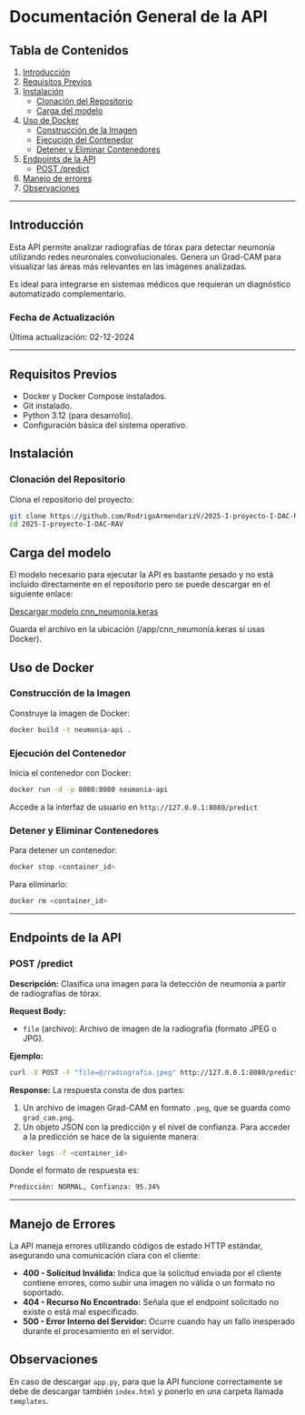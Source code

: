 
# Documentación General de la API

## Tabla de Contenidos
1. [Introducción](#introducción)
2. [Requisitos Previos](#requisitos-previos)
3. [Instalación](#instalación)
   - [Clonación del Repositorio](#clonación-del-repositorio)
   - [Carga del modelo](#carga-del-modelo)
4. [Uso de Docker](#uso-de-docker)
   - [Construcción de la Imagen](#construcción-de-la-imagen)
   - [Ejecución del Contenedor](#ejecución-del-contenedor)
   - [Detener y Eliminar Contenedores](#detener-y-eliminar-contenedores)
5. [Endpoints de la API](#endpoints-de-la-api)
   - [POST /predict](#post-predict)
6. [Manejo de errores](#manejo-de-errores)
7. [Observaciones](#observaciones)

---

## Introducción
Esta API permite analizar radiografías de tórax para detectar neumonía utilizando redes neuronales convolucionales. Genera un Grad-CAM para visualizar las áreas más relevantes en las imágenes analizadas.

Es ideal para integrarse en sistemas médicos que requieran un diagnóstico automatizado complementario.

### Fecha de Actualización
Última actualización: 02-12-2024

---

## Requisitos Previos
- Docker y Docker Compose instalados.
- Git instalado.
- Python 3.12 (para desarrollo).
- Configuración básica del sistema operativo.

## Instalación

### Clonación del Repositorio
Clona el repositorio del proyecto:
```bash
git clone https://github.com/RodrigoArmendarizV/2025-I-proyecto-I-DAC-RAV.git
cd 2025-I-proyecto-I-DAC-RAV
```
## Carga del modelo

El modelo necesario para ejecutar la API es bastante pesado y no está incluido directamente en el repositorio pero se puede descargar en el siguiente enlace:
 
[Descargar modelo cnn_neumonia.keras](https://drive.google.com/file/d/1lIucaM2YqiQma1Z3UGR28jJuoSuR9XmT/view?usp=sharing)

Guarda el archivo en la ubicación  (/app/cnn_neumonía.keras si usas Docker).
 
## Uso de Docker

### Construcción de la Imagen
Construye la imagen de Docker:
```bash
docker build -t neumonia-api .
```

### Ejecución del Contenedor
Inicia el contenedor con Docker:
```bash
docker run -d -p 8080:8080 neumonia-api
```
Accede a la interfaz de usuario en `http://127.0.0.1:8080/predict`

### Detener y Eliminar Contenedores
Para detener un contenedor:
```bash
docker stop <container_id>
```
Para eliminarlo:
```bash
docker rm <container_id>
```
---

## Endpoints de la API

### POST /predict
**Descripción:** Clasifica una imagen para la detección de neumonía a partir de radiografías de tórax.

**Request Body:**
- `file` (archivo): Archivo de imagen de la radiografía (formato JPEG o JPG).

**Ejemplo:**
```bash
curl -X POST -F "file=@/radiografia.jpeg" http://127.0.0.1:8080/predict --output grad_cam.png
```

**Response:**
La respuesta consta de dos partes:
1. Un archivo de imagen Grad-CAM en formato `.png`, que se guarda como `grad_cam.png`.
2. Un objeto JSON con la predicción y el nivel de confianza. Para acceder a la predicción se hace de la siguiente manera:

```bash
docker logs -f <container_id>
```
Donde el formato de respuesta es:
```bash
Predicción: NORMAL, Confianza: 95.34%
```

---

## Manejo de Errores
La API maneja errores utilizando códigos de estado HTTP estándar, asegurando una comunicación clara con el cliente:
- **400 - Solicitud Inválida:** Indica que la solicitud enviada por el cliente contiene errores, como subir una imagen no válida o un formato no soportado.
- **404 - Recurso No Encontrado:** Señala que el endpoint solicitado no existe o está mal especificado.
- **500 - Error Interno del Servidor:** Ocurre cuando hay un fallo inesperado durante el procesamiento en el servidor.

## Observaciones

En caso de descargar `app.py`, para que la API funcione correctamente se debe de descargar también `index.html` y ponerlo en una carpeta llamada `templates`.
